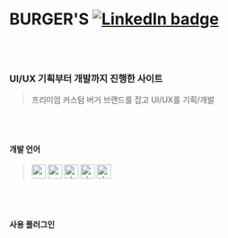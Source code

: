 # BURGER'S  [![LinkedIn badge](http://img.shields.io/badge/BURGER'S-4f6853?style=flat?link=http://cocoao.dothome.co.kr/burgers)](http://cocoao.dothome.co.kr/burgers)
<br>
<br>

### UI/UX 기획부터 개발까지 진행한 사이트
> 프리미엄 커스텀 버거 브랜드를 잡고 UI/UX를 기획/개발<br> 
<br>
<br>
 

#### 개발 언어
> <img width="25" alt="css" src="https://user-images.githubusercontent.com/77706809/111738377-959d1780-88c4-11eb-9039-7d712831422e.png">
> <img width="25" alt="css" src="https://user-images.githubusercontent.com/77706809/111738372-946bea80-88c4-11eb-9ca5-7eec50c76ec5.png">
> <img width="25" alt="php" src="https://user-images.githubusercontent.com/77706809/111738379-9635ae00-88c4-11eb-9d85-744431363d92.png">
> <img width="25" alt="php" src="https://user-images.githubusercontent.com/77706809/111738381-96ce4480-88c4-11eb-8be5-3e695b68ffc6.png">
> <img width="25" alt="php" src="https://user-images.githubusercontent.com/77706809/111738378-9635ae00-88c4-11eb-9b7e-b05ed63d1a68.png">
<br>
<br>


#### 사용 플러그인
<br>
<br>
